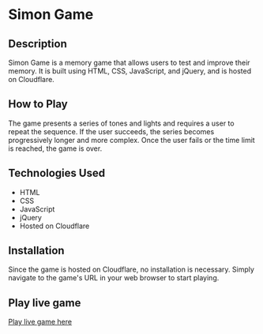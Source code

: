 # Simon Game

## Description

Simon Game is a memory game that allows users to test and improve their memory. It is built using HTML, CSS, JavaScript, and jQuery, and is hosted on Cloudflare.

## How to Play

The game presents a series of tones and lights and requires a user to repeat the sequence. If the user succeeds, the series becomes progressively longer and more complex. Once the user fails or the time limit is reached, the game is over.

## Technologies Used

- HTML
- CSS
- JavaScript
- jQuery
- Hosted on Cloudflare

## Installation

Since the game is hosted on Cloudflare, no installation is necessary. Simply navigate to the game's URL in your web browser to start playing.

## Play live game

[Play live game here](https://simon-game-64r.pages.dev/)

